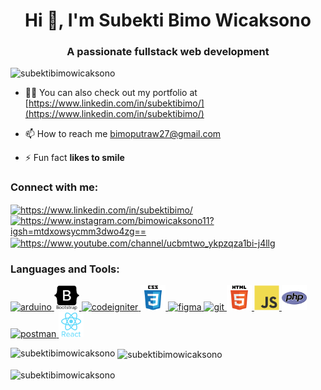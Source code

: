 <h1 align="center">Hi 👋, I'm Subekti Bimo Wicaksono</h1>
<h3 align="center">A passionate fullstack web development</h3>

<p align="left"> <img src="https://komarev.com/ghpvc/?username=subektibimowicaksono&label=Profile%20views&color=0e75b6&style=flat" alt="subektibimowicaksono" /> </p>

- 👨‍💻 You can also check out my portfolio at [https://www.linkedin.com/in/subektibimo/](https://www.linkedin.com/in/subektibimo/)

- 📫 How to reach me [bimoputraw27@gmail.com](bimoputraw27@gmail.com)

- ⚡ Fun fact **likes to smile**

<h3 align="left">Connect with me:</h3>
<p align="left">
<a href="https://linkedin.com/in/https://www.linkedin.com/in/subektibimo/" target="blank"><img align="center" src="https://raw.githubusercontent.com/rahuldkjain/github-profile-readme-generator/master/src/images/icons/Social/linked-in-alt.svg" alt="https://www.linkedin.com/in/subektibimo/" height="30" width="40" /></a>
<a href="https://instagram.com/https://www.instagram.com/bimowicaksono11?igsh=mtdxowsycmm3dwo4zg==" target="blank"><img align="center" src="https://raw.githubusercontent.com/rahuldkjain/github-profile-readme-generator/master/src/images/icons/Social/instagram.svg" alt="https://www.instagram.com/bimowicaksono11?igsh=mtdxowsycmm3dwo4zg==" height="30" width="40" /></a>
<a href="https://www.youtube.com/c/https://www.youtube.com/channel/ucbmtwo_ykpzqza1bi-j4llg" target="blank"><img align="center" src="https://raw.githubusercontent.com/rahuldkjain/github-profile-readme-generator/master/src/images/icons/Social/youtube.svg" alt="https://www.youtube.com/channel/ucbmtwo_ykpzqza1bi-j4llg" height="30" width="40" /></a>
</p>

<h3 align="left">Languages and Tools:</h3>
<p align="left"> <a href="https://www.arduino.cc/" target="_blank" rel="noreferrer"> <img src="https://cdn.worldvectorlogo.com/logos/arduino-1.svg" alt="arduino" width="40" height="40"/> </a> <a href="https://getbootstrap.com" target="_blank" rel="noreferrer"> <img src="https://raw.githubusercontent.com/devicons/devicon/master/icons/bootstrap/bootstrap-plain-wordmark.svg" alt="bootstrap" width="40" height="40"/> </a> <a href="https://codeigniter.com" target="_blank" rel="noreferrer"> <img src="https://cdn.worldvectorlogo.com/logos/codeigniter.svg" alt="codeigniter" width="40" height="40"/> </a> <a href="https://www.w3schools.com/css/" target="_blank" rel="noreferrer"> <img src="https://raw.githubusercontent.com/devicons/devicon/master/icons/css3/css3-original-wordmark.svg" alt="css3" width="40" height="40"/> </a> <a href="https://www.figma.com/" target="_blank" rel="noreferrer"> <img src="https://www.vectorlogo.zone/logos/figma/figma-icon.svg" alt="figma" width="40" height="40"/> </a> <a href="https://git-scm.com/" target="_blank" rel="noreferrer"> <img src="https://www.vectorlogo.zone/logos/git-scm/git-scm-icon.svg" alt="git" width="40" height="40"/> </a> <a href="https://www.w3.org/html/" target="_blank" rel="noreferrer"> <img src="https://raw.githubusercontent.com/devicons/devicon/master/icons/html5/html5-original-wordmark.svg" alt="html5" width="40" height="40"/> </a> <a href="https://developer.mozilla.org/en-US/docs/Web/JavaScript" target="_blank" rel="noreferrer"> <img src="https://raw.githubusercontent.com/devicons/devicon/master/icons/javascript/javascript-original.svg" alt="javascript" width="40" height="40"/> </a> <a href="https://www.php.net" target="_blank" rel="noreferrer"> <img src="https://raw.githubusercontent.com/devicons/devicon/master/icons/php/php-original.svg" alt="php" width="40" height="40"/> </a> <a href="https://postman.com" target="_blank" rel="noreferrer"> <img src="https://www.vectorlogo.zone/logos/getpostman/getpostman-icon.svg" alt="postman" width="40" height="40"/> </a> <a href="https://reactjs.org/" target="_blank" rel="noreferrer"> <img src="https://raw.githubusercontent.com/devicons/devicon/master/icons/react/react-original-wordmark.svg" alt="react" width="40" height="40"/> </a> </p>

<p><img align="left" src="https://github-readme-stats.vercel.app/api/top-langs?username=subektibimowicaksono&show_icons=true&locale=en&layout=compact" alt="subektibimowicaksono" /></p>

<p>&nbsp;<img align="center" src="https://github-readme-stats.vercel.app/api?username=subektibimowicaksono&show_icons=true&locale=en" alt="subektibimowicaksono" /></p>

<p><img align="center" src="https://github-readme-streak-stats.herokuapp.com/?user=subektibimowicaksono&" alt="subektibimowicaksono" /></p>
